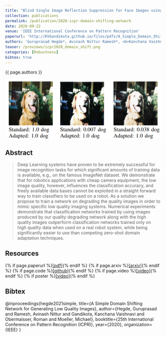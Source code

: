 ```yaml
---
title: "Blind Single Image Reflection Suppression for Face Images using Deep Generative Priors"
collection: publications
permalink: /publication/2020-icpr-domain-shifting-network
date: 2020-09-22
venue: 'IEEE International Conference on Pattern Recognition'
paperurl: 'http://KVGandikota.github.io/files/pdfs/A_Simple_Domain_Shifting_Network.pdf'
authors: 'Guruprasad Hegde*, Avinash Nittur Ramesh*, <b>Kanchana Vaishnavi Gandikota</b>*,Roman Obermaisser, Michael Moeller'
teaser: /previews/icpr2020_domain_shift.png
categories: [Robustness]
bibtex: true
---
```


{{ page.authors }}

<img class="pub_teaser" src="../images/previews/icpr2020_domain_shift.png" alt="Teaser Image" title="teaser" />

## Abstract

> Deep Learning systems have proven to be extremely successful for image recognition tasks for which significant amounts of training data is available, e.g., on the famous ImageNet dataset. We demonstrate that for robotics applications with cheap camera equipment, the low image quality, however, influences the classification accuracy, and freely available data bases cannot be exploited in a straight forward way to train classifiers to be used on a robot. As a solution we propose to train a network on degrading the quality images in order to mimic specific low quality imaging systems. Numerical experiments demonstrate that classification networks trained by using images produced by our quality degrading network along with the high quality images outperform classification networks trained only on high quality data when used on a real robot system, while being significantly easier to use than competing zero-shot domain adaptation techniques.
> 
## Resources

{% if page.paperurl %}<a href=" {{ page.paperurl }} ">[pdf]</a>{% endif %} {% if page.arxiv %}<a href=" {{ page.arxiv }} ">[arxiv]</a>{% endif %} {% if page.code %}<a href=" {{ page.code }} ">[github]</a>{% endif %} {% if page.video %}<a href=" {{ page.video }} ">[video]</a>{% endif %} {% if poster %}<a href=" {{ page.poster }} ">[video]</a>{% endif %}


## Bibtex

@inproceedings{hegde2021simple,
  title={A Simple Domain Shifting Network for Generating Low Quality Images},
  author={Hegde, Guruprasad and Ramesh, Avinash Nittur and Gandikota, Kanchana Vaishnavi and Obermaisser, Roman and Moeller, Michael},
  booktitle={25th International Conference on Pattern Recognition (ICPR)},
  year={2020},
  organization={IEEE}
}



